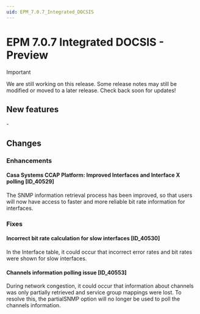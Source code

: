 ```yaml
---
uid: EPM_7.0.7_Integrated_DOCSIS
---
```


# EPM 7.0.7 Integrated DOCSIS - Preview

> [!IMPORTANT]
> We are still working on this release. Some release notes may still be modified or moved to a later release. Check back soon for updates!

## New features

\-

## Changes

### Enhancements

#### Casa Systems CCAP Platform: Improved Interfaces and Interface X polling [ID_40529]

The SNMP information retrieval process has been improved, so that users will now have access to faster and more reliable bit rate information for interfaces.

### Fixes

#### Incorrect bit rate calculation for slow interfaces [ID_40530]

In the Interface table, it could occur that incorrect error rates and bit rates were shown for slow interfaces.

#### Channels information polling issue [ID_40553]

During network congestion, it could occur that information about channels was only partially retrieved and service group mappings were lost. To resolve this, the partialSNMP option will no longer be used to poll the channels information.
